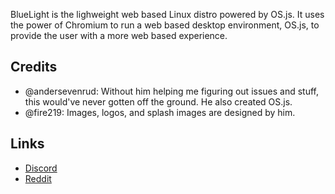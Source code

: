 BlueLight is the lighweight web based Linux distro powered by OS.js. It uses the power of Chromium to run a web based desktop environment, OS.js, to provide the user with a more web based experience.

## Credits
* @andersevenrud: Without him helping me figuring out issues and stuff, this would've never gotten off the ground. He also created OS.js.
* @fire219: Images, logos, and splash images are designed by him.

## Links
* [Discord](https://discord.gg/ABey2Xc)
* [Reddit](https://www.reddit.com/r/BlueLightOS/)
